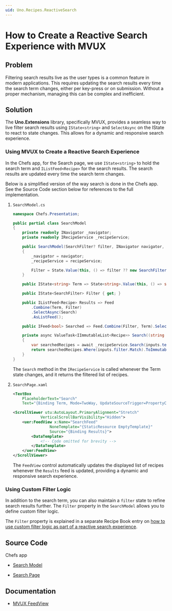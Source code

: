 ```yaml
---
uid: Uno.Recipes.ReactiveSearch
---
```


# How to Create a Reactive Search Experience with MVUX

## Problem

Filtering search results live as the user types is a common feature in modern applications. This requires updating the search results every time the search term changes, either per key-press or on submission. Without a proper mechanism, managing this can be complex and inefficient.

## Solution

The **Uno.Extensions** library, specifically MVUX, provides a seamless way to live filter search results using `IState<string>` and `SelectAsync` on the IState to react to state changes. This allows for a dynamic and responsive search experience.

### Using MVUX to Create a Reactive Search Experience

In the Chefs app, for the Search page, we use `IState<string>` to hold the search term and `IListFeed<Recipe>` for the search results. The search results are updated every time the search term changes.

Below is a simplified version of the way search is done in the Chefs app. See the Source Code section below for references to the full implementation.

1. `SearchModel.cs`

    ```csharp
    namespace Chefs.Presentation;

    public partial class SearchModel
    {
        private readonly INavigator _navigator;
        private readonly IRecipeService _recipeService;

        public SearchModel(SearchFilter? filter, INavigator navigator, IRecipeService recipeService)
        {
            _navigator = navigator;
            _recipeService = recipeService;

            Filter = State.Value(this, () => filter ?? new SearchFilter());
        }

        public IState<string> Term => State<string>.Value(this, () => string.Empty);

        public IState<SearchFilter> Filter { get; }

        public IListFeed<Recipe> Results => Feed
            .Combine(Term, Filter)
            .SelectAsync(Search)
            .AsListFeed();

        public IFeed<bool> Searched => Feed.Combine(Filter, Term).Select(GetSearched);

        private async ValueTask<IImmutableList<Recipe>> Search((string term, SearchFilter filter) inputs, CancellationToken ct)
        {
            var searchedRecipes = await _recipeService.Search(inputs.term, inputs.filter, ct);
            return searchedRecipes.Where(inputs.filter.Match).ToImmutableList();
        }
    }
    ```

    The `Search` method in the `IRecipeService` is called whenever the Term state changes, and it returns the filtered list of recipes.

2. `SearchPage.xaml`

    ```xml
    <TextBox
        PlaceholderText="Search"
        Text="{Binding Term, Mode=TwoWay, UpdateSourceTrigger=PropertyChanged}" />

    <ScrollViewer utu:AutoLayout.PrimaryAlignment="Stretch"
                VerticalScrollBarVisibility="Hidden">
        <uer:FeedView x:Name="SearchFeed"
                    NoneTemplate="{StaticResource EmptyTemplate}"
                    Source="{Binding Results}">
            <DataTemplate>
                <!-- Code omitted for brevity -->
            </DataTemplate>
        </uer:FeedView>
    </ScrollViewer>
    ```
    The `FeedView` control automatically updates the displayed list of recipes whenever the `Results` feed is updated, providing a dynamic and responsive search experience.

### Using Custom Filter Logic

In addition to the search term, you can also maintain a `filter` state to refine search results further. The `Filter` property in the `SearchModel` allows you to define custom filter logic.

The `Filter` property is explained in a separate Recipe Book entry on [how to use custom filter logic as part of a reactive search experience](xref:).

## Source Code

Chefs app

- [Search Model](https://github.com/unoplatform/uno.chefs/blob/92105f64923058b9ace3897bbea17cdb3b354fe9/src/Chefs/Presentation/SearchModel.cs#L22)

- [Search Page](https://github.com/unoplatform/uno.chefs/blob/d226a4baf0e04641b23e9f8324112b05c47abfde/src/Chefs/Views/SearchPage.xaml)

## Documentation

- [MVUX FeedView](xref:Uno.Extensions.Mvux.FeedView)
